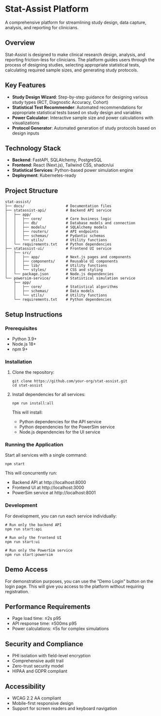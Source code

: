 # Stat-Assist Platform

A comprehensive platform for streamlining study design, data capture, analysis, and reporting for clinicians.

## Overview

Stat-Assist is designed to make clinical research design, analysis, and reporting friction-less for clinicians. The platform guides users through the process of designing studies, selecting appropriate statistical tests, calculating required sample sizes, and generating study protocols.

## Key Features

- **Study Design Wizard**: Step-by-step guidance for designing various study types (RCT, Diagnostic Accuracy, Cohort)
- **Statistical Test Recommender**: Automated recommendations for appropriate statistical tests based on study design and variables
- **Power Calculator**: Interactive sample size and power calculations with visualizations
- **Protocol Generator**: Automated generation of study protocols based on design inputs

## Technology Stack

- **Backend**: FastAPI, SQLAlchemy, PostgreSQL
- **Frontend**: React (Next.js), Tailwind CSS, shadcn/ui
- **Statistical Services**: Python-based power simulation engine
- **Deployment**: Kubernetes-ready

## Project Structure

```
stat-assist/
├── docs/                   # Documentation files
├── statassist-api/         # Backend API service
│   ├── app/
│   │   ├── core/           # Core business logic
│   │   ├── db/             # Database models and connection
│   │   ├── models/         # SQLAlchemy models
│   │   ├── routers/        # API endpoints
│   │   ├── schemas/        # Pydantic schemas
│   │   └── utils/          # Utility functions
│   └── requirements.txt    # Python dependencies
├── statassist-ui/          # Frontend UI service
│   ├── src/
│   │   ├── app/            # Next.js pages and components
│   │   ├── components/     # Reusable UI components
│   │   ├── lib/            # Utility functions
│   │   └── styles/         # CSS and styling
│   └── package.json        # Node.js dependencies
└── powersim-service/       # Statistical simulation service
    ├── app/
    │   ├── core/           # Statistical algorithms
    │   ├── schemas/        # Data models
    │   └── utils/          # Utility functions
    └── requirements.txt    # Python dependencies
```

## Setup Instructions

### Prerequisites

- Python 3.9+
- Node.js 18+
- npm 9+

### Installation

1. Clone the repository:
   ```
   git clone https://github.com/your-org/stat-assist.git
   cd stat-assist
   ```

2. Install dependencies for all services:
   ```
   npm run install:all
   ```

   This will install:
   - Python dependencies for the API service
   - Python dependencies for the PowerSim service
   - Node.js dependencies for the UI service

### Running the Application

Start all services with a single command:

```
npm start
```

This will concurrently run:
- Backend API at http://localhost:8000
- Frontend UI at http://localhost:3000
- PowerSim service at http://localhost:8001

### Development

For development, you can run each service individually:

```
# Run only the backend API
npm run start:api

# Run only the frontend UI
npm run start:ui

# Run only the PowerSim service
npm run start:powersim
```

## Demo Access

For demonstration purposes, you can use the "Demo Login" button on the login page. This will give you access to the platform without requiring registration.

## Performance Requirements

- Page load time: ≤2s p95
- API response time: ≤500ms p95
- Power calculations: ≤5s for complex simulations

## Security and Compliance

- PHI isolation with field-level encryption
- Comprehensive audit trail
- Zero-trust security model
- HIPAA and GDPR compliant

## Accessibility

- WCAG 2.2 AA compliant
- Mobile-first responsive design
- Support for screen readers and keyboard navigation
